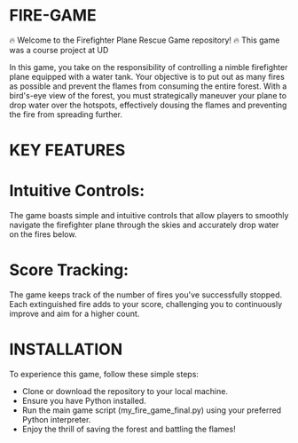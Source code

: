 # FIRE-GAME
🔥 Welcome to the Firefighter Plane Rescue Game repository!
🔥 This game was a course project at UD
 
 In this game, you take on the responsibility of controlling a nimble firefighter plane equipped with a water tank. Your objective is to put out as many   fires as possible and prevent the flames from consuming the entire forest. With a bird's-eye view of the forest, you must strategically maneuver your plane to drop water over the hotspots, effectively dousing the flames and preventing the fire from spreading further.
 
# KEY FEATURES
# Intuitive Controls:
The game boasts simple and intuitive controls that allow players to smoothly navigate the firefighter plane through the skies and accurately drop water on the fires below.
# Score Tracking:
The game keeps track of the number of fires you've successfully stopped. Each extinguished fire adds to your score, challenging you to continuously improve and aim for a higher count.

# INSTALLATION
To experience this game, follow these simple steps:
- Clone or download the repository to your local machine.
- Ensure you have Python installed.
- Run the main game script (my_fire_game_final.py) using your preferred Python interpreter.
- Enjoy the thrill of saving the forest and battling the flames!
